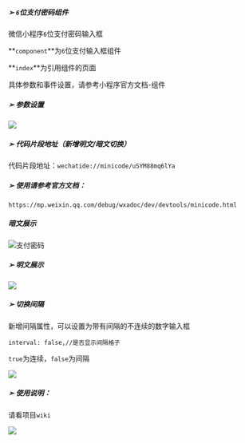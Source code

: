 ##### ➢ `6`位支付密码组件

微信小程序`6`位支付密码输入框

**`component`**为`6`位支付输入框组件

**`index`**为引用组件的页面

具体参数和事件设置，请参考小程序官方文档-组件

##### ➢ 参数设置

![](https://file.smallzhiyun.com/%E8%BE%93%E5%85%A5%E6%A1%86%E6%BC%94%E7%A4%BA.gif)

##### ➢ 代码片段地址（新增明文/暗文切换）

代码片段地址：`wechatide://minicode/uSYM88mq6lYa`

##### ➢ 使用请参考官方文档：

 `https://mp.weixin.qq.com/debug/wxadoc/dev/devtools/minicode.html`

##### 暗文展示

![支付密码](https://file.smallzhiyun.com/%E6%9A%97%E6%96%87%E5%B1%95%E7%A4%BA.gif)

##### ➢ 明文展示

![](https://file.smallzhiyun.com/%E6%98%8E%E6%96%87%E5%B1%95%E7%A4%BA.gif)

##### ➢ 切换间隔

新增间隔属性，可以设置为带有间隔的不连续的数字输入框

`interval: false,//是否显示间隔格子`

`true`为连续，`false`为间隔

![](https://file.smallzhiyun.com/%E6%9C%89%E9%97%B4%E9%9A%94%E7%9A%84%E8%BE%93%E5%85%A5%E6%A1%86.png)

##### ➢ 使用说明：

请看项目`wiki`

![](https://file.smallzhiyun.com/Snipaste_2018-03-22_18-14-51.png)